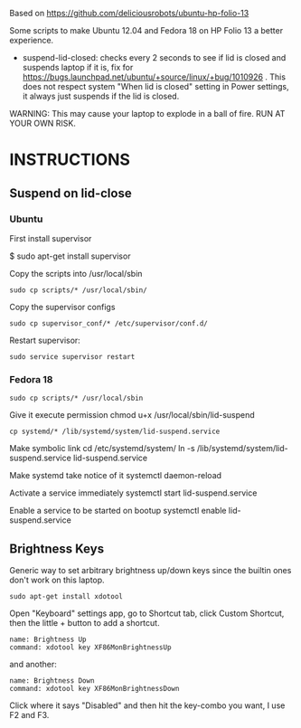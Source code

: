 Based on https://github.com/deliciousrobots/ubuntu-hp-folio-13

Some scripts to make Ubuntu 12.04 and Fedora 18 on HP Folio 13 a better experience.

* suspend-lid-closed: checks every 2 seconds to see if lid is closed and suspends
laptop if it is, fix for https://bugs.launchpad.net/ubuntu/+source/linux/+bug/1010926 .
This does not respect system "When lid is closed" setting in Power settings, it always
just suspends if the lid is closed.

WARNING:
This may cause your laptop to explode in a ball of fire. RUN AT YOUR OWN RISK.

INSTRUCTIONS
============

Suspend on lid-close
--------------------
### Ubuntu 

First install supervisor

$ sudo apt-get install supervisor

Copy the scripts into /usr/local/sbin

    sudo cp scripts/* /usr/local/sbin/

Copy the supervisor configs

    sudo cp supervisor_conf/* /etc/supervisor/conf.d/

Restart supervisor:

    sudo service supervisor restart

### Fedora 18 

    sudo cp scripts/* /usr/local/sbin

Give it execute permission
    chmod u+x /usr/local/sbin/lid-suspend

    cp systemd/* /lib/systemd/system/lid-suspend.service

Make symbolic link
    cd /etc/systemd/system/
    ln -s /lib/systemd/system/lid-suspend.service lid-suspend.service

Make systemd take notice of it
    systemctl daemon-reload

Activate a service immediately
    systemctl start lid-suspend.service

Enable a service to be started on bootup
    systemctl enable lid-suspend.service


Brightness Keys
---------------

Generic way to set arbitrary brightness up/down keys since the builtin ones
don't work on this laptop.

    sudo apt-get install xdotool

Open "Keyboard" settings app, go to Shortcut tab, click Custom Shortcut, then
the little + button to add a shortcut.

    name: Brightness Up
    command: xdotool key XF86MonBrightnessUp

and another:

    name: Brightness Down
    command: xdotool key XF86MonBrightnessDown

Click where it says "Disabled" and then hit the key-combo you want, I use F2 and F3.
